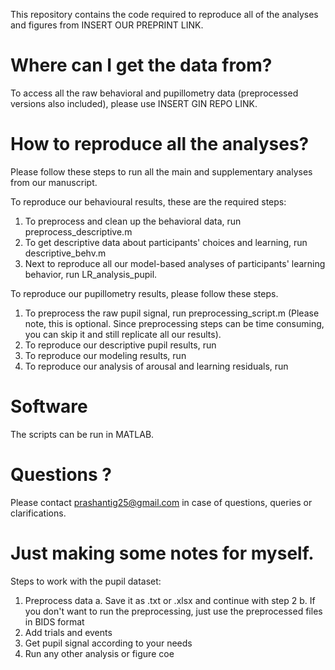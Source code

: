 This repository contains the code required to reproduce all of the analyses and figures from INSERT OUR PREPRINT LINK.

# Where can I get the data from?

To access all the raw behavioral and pupillometry data (preprocessed versions also included), please use INSERT GIN REPO LINK.

# How to reproduce all the analyses?

Please follow these steps to run all the main and supplementary analyses from our manuscript. 

To reproduce our behavioural results, these are the required steps:
1. To preprocess and clean up the behavioral data, run preprocess_descriptive.m 
2. To get descriptive data about participants' choices and learning, run descriptive_behv.m
3. Next to reproduce all our model-based analyses of participants' learning behavior, run LR_analysis_pupil.

To reproduce our pupillometry results, please follow these steps. 

1. To preprocess the raw pupil signal, run preprocessing_script.m (Please note, this is optional. Since preprocessing steps can be time consuming, you can skip it and still replicate all our results).
2. To reproduce our descriptive pupil results, run 
3. To reproduce our modeling results, run
4. To reproduce our analysis of arousal and learning residuals, run

# Software

The scripts can be run in MATLAB.

# Questions ?

Please contact prashantig25@gmail.com in case of questions, queries or clarifications. 

# Just making some notes for myself.

Steps to work with the pupil dataset:
1. Preprocess data
	a. Save it as .txt or .xlsx and continue with step 2
    b. If you don't want to run the preprocessing, just use the preprocessed files in BIDS format
2. Add trials and events
3. Get pupil signal according to your needs
4. Run any other analysis or figure coe